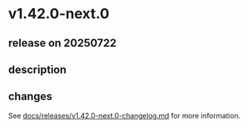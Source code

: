 # v1.42.0-next.0

## release on 20250722
## description
## changes
See <a href="https://github.com/backstage/backstage/blob/master/docs/releases/v1.42.0-next.0-changelog.md">docs/releases/v1.42.0-next.0-changelog.md</a> for more information.

